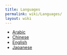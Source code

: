 ```yaml
---
title: Languages
permalink: wiki/Languages/
layout: wiki
---
```


-   [Arabic](/wiki/Arabic "wikilink")
-   [Chinese](/wiki/Chinese "wikilink")
-   [English](/wiki/English "wikilink")
-   [Japanese](/wiki/Japanese "wikilink")

